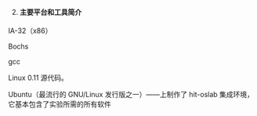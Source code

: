 2.   #### 主要平台和工具简介



 IA-32（x86） 

Bochs 

 gcc 

Linux 0.11 源代码。

Ubuntu（最流行的 GNU/Linux 发行版之一）——上制作了 hit-oslab 集成环境，它基本包含了实验所需的所有软件